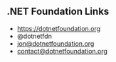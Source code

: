 ## .NET Foundation Links

* https://dotnetfoundation.org
* @dotnetfdn
* jon@dotnetfoundation.org
* contact@dotnetfoundation.org
